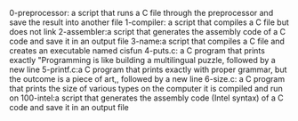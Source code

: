 0-preprocessor: a script that runs a C file through the preprocessor and save the result into another file
1-compiler: a script that compiles a C file but does not link
2-assembler:a script that generates the assembly code of a C code and save it in an output file
3-name:a script that compiles a C file and creates an executable named cisfun
4-puts.c: a C program that prints exactly "Programming is like building a multilingual puzzle, followed by a new line
5-printf.c:a C program that prints exactly with proper grammar, but the outcome is a piece of art,, followed by a new line
6-size.c: a C program that prints the size of various types on the computer it is compiled and run on
100-intel:a script that generates the assembly code (Intel syntax) of a C code and save it in an output file
